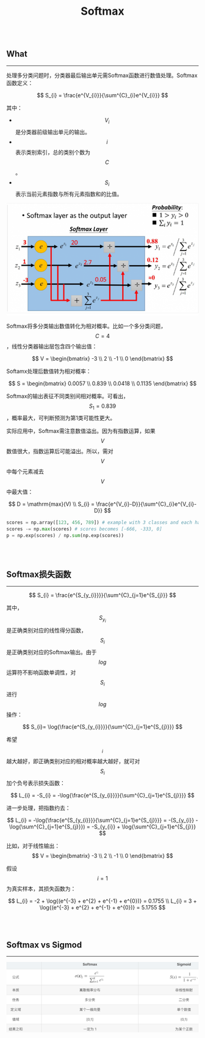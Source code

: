 # <center>Softmax</center>

<br></br>



## What
----
处理多分类问题时，分类器最后输出单元需Softmax函数进行数值处理。Softmax函数定义：

$$
S_{i} = \frac{e^{V_{i}}}{\sum^{C}_{i}e^{V_{i}}}
$$

其中：
* $$V_{i}$$是分类器前级输出单元的输出。
* $$i$$表示类别索引，总的类别个数为$$C$$。
* $$S_{i}$$表示当前元素指数与所有元素指数和的比值。

![](./Images/softmax1.png)

Softmax将多分类输出数值转化为相对概率。比如一个多分类问题，$$C = 4$$，线性分类器输出层包含四个输出值：

$$
V = \begin{bmatrix}
        -3 \\
        2  \\
        -1 \\
        0
    \end{bmatrix}
$$

Softamx处理后数值转为相对概率：

$$
S = \begin{bmatrix}
        0.0057 \\
        0.839  \\
        0.0418 \\
        0.1135
    \end{bmatrix}
$$

Softmax的输出表征不同类别间相对概率。可看出，$$S_{1} = 0.839$$，概率最大，可判断预测为第1类可能性更大。

实际应用中，Softmax需注意数值溢出。因为有指数运算，如果$$V$$数值很大，指数运算后可能溢出。所以，需对$$V$$中每个元素减去$$V$$中最大值：

$$
D = \mathrm{max}(V) \\
S_{i} = \frac{e^{V_{i}-D}}{\sum^{C}_{i}e^{V_{i}-D}}
$$

```python
scores = np.array([123, 456, 789]) # example with 3 classes and each having large scores
scores -= np.max(scores) # scores becomes [-666, -333, 0]
p = np.exp(scores) / np.sum(np.exp(scores))
```

<br></br>



## Softmax损失函数
----
$$
S_{i} = \frac{e^{S_{y_{i}}}}{\sum^{C}_{j=1}e^{S_{j}}}
$$

其中，$$S_{y_{i}}$$是正确类别对应的线性得分函数，$$S_{i}$$是正确类别对应的Softmax输出。由于$$log$$运算符不影响函数单调性，对$$S_{i}$$进行$$log$$操作：

$$
S_{i}= \log{\frac{e^{S_{y_{i}}}}{\sum^{C}_{j=1}e^{S_{j}}}}
$$

希望$$_{i}$$越大越好，即正确类别对应的相对概率越大越好，就可对$$S_{i}$$加个负号表示损失函数：

$$
L_{i} = -S_{i} = -\log{\frac{e^{S_{y_{i}}}}{\sum^{C}_{j=1}e^{S_{j}}}}
$$

进一步处理，把指数约去：

$$
L_{i} = -\log{\frac{e^{S_{y_{i}}}}{\sum^{C}_{j=1}e^{S_{j}}}} = -(S_{y_{i}} - \log{\sum^{C}_{j=1}e^{S_{j}}}) = -S_{y_{i}} + \log{\sum^{C}_{j=1}e^{S_{j}}}
$$

比如，对于线性输出：
$$
V = \begin{bmatrix}
        -3 \\
        2  \\
        -1 \\
        0
    \end{bmatrix}
$$

假设$$i = 1$$为真实样本，其损失函数为：

$$
L_{i} = -2 + \log{(e^{-3} + e^{2} + e^{-1} + e^{0})} = 0.1755 \\
L_{i} = 3 + \log{(e^{-3} + e^{2} + e^{-1} + e^{0})} = 5.1755
$$

<br></br>



## Softmax vs Sigmod
----
![](./Images/softmax_sigmod.png)